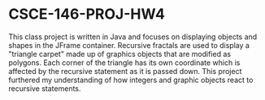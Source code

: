 # CSCE-146-PROJ-HW4
This class project is written in Java and focuses on displaying objects and shapes in the JFrame container. Recursive fractals are used to display a "triangle carpet" made up of graphics objects that are modified as polygons. Each corner of the triangle has its own coordinate which is affected by the recursive statement as it is passed down. This project furthered my understanding of how integers and graphic objects react to recursive statements. 
